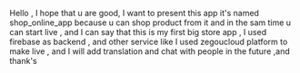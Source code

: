 Hello , I hope that u are good, I want to present this app it's named shop_online_app because u can shop product from it and in the sam time u can start live , and I can say that this is my first big store app , I used firebase as backend , and other service like I used zegoucloud platform to make live , and I will add translation and chat with people in the future ,and thank's   
